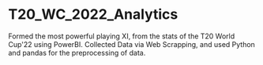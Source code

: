 # T20_WC_2022_Analytics
Formed the most powerful playing XI, from the stats of the T20 World Cup'22 using PowerBI. Collected Data via Web Scrapping, and used Python and pandas for the preprocessing of data.     
